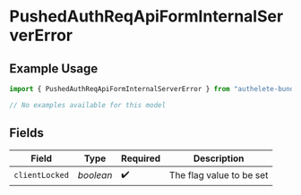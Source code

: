 # PushedAuthReqApiFormInternalServerError

## Example Usage

```typescript
import { PushedAuthReqApiFormInternalServerError } from "authelete-bundled/models/errors";

// No examples available for this model
```

## Fields

| Field                     | Type                      | Required                  | Description               |
| ------------------------- | ------------------------- | ------------------------- | ------------------------- |
| `clientLocked`            | *boolean*                 | :heavy_check_mark:        | The flag value to be set<br/> |
